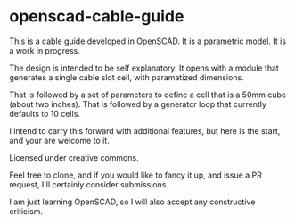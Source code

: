 # openscad-cable-guide
This is a cable guide developed in OpenSCAD. It is a parametric model. It is a work in progress.

The design is intended to be self explanatory.
It opens with a module that generates a single cable slot cell, with paramatized dimensions.

That is followed by a set of parameters to define a cell that is a 50mm cube (about two inches).
That is followed by a generator loop that currently defaults to 10 cells.

I intend to carry this forward with additional features, but here is the start, and your are welcome to it.

Licensed under creative commons.

Feel free to clone, and if you would like to fancy it up, and issue a PR request, I'll certainly consider submissions.

I am just learning OpenSCAD, so I will also accept any constructive criticism.

